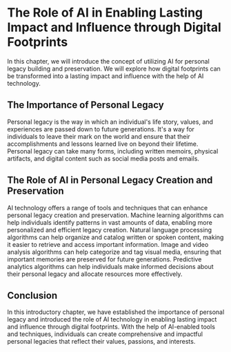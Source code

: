 The Role of AI in Enabling Lasting Impact and Influence through Digital Footprints
===========================================================================================================

In this chapter, we will introduce the concept of utilizing AI for personal legacy building and preservation. We will explore how digital footprints can be transformed into a lasting impact and influence with the help of AI technology.

The Importance of Personal Legacy
---------------------------------

Personal legacy is the way in which an individual's life story, values, and experiences are passed down to future generations. It's a way for individuals to leave their mark on the world and ensure that their accomplishments and lessons learned live on beyond their lifetime. Personal legacy can take many forms, including written memoirs, physical artifacts, and digital content such as social media posts and emails.

The Role of AI in Personal Legacy Creation and Preservation
-----------------------------------------------------------

AI technology offers a range of tools and techniques that can enhance personal legacy creation and preservation. Machine learning algorithms can help individuals identify patterns in vast amounts of data, enabling more personalized and efficient legacy creation. Natural language processing algorithms can help organize and catalog written or spoken content, making it easier to retrieve and access important information. Image and video analysis algorithms can help categorize and tag visual media, ensuring that important memories are preserved for future generations. Predictive analytics algorithms can help individuals make informed decisions about their personal legacy and allocate resources more effectively.

Conclusion
----------

In this introductory chapter, we have established the importance of personal legacy and introduced the role of AI technology in enabling lasting impact and influence through digital footprints. With the help of AI-enabled tools and techniques, individuals can create comprehensive and impactful personal legacies that reflect their values, passions, and interests.

